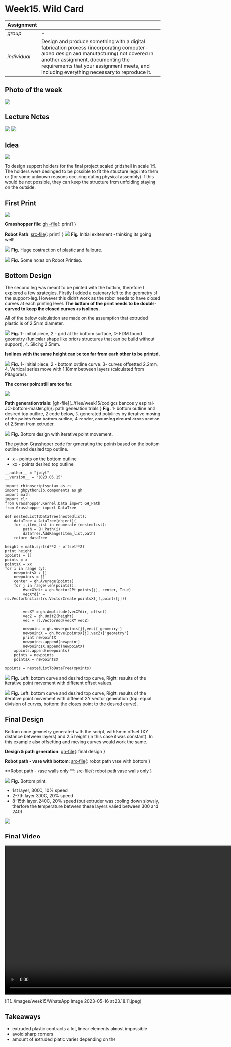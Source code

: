 # **Week15.** Wild Card

|Assignment    |                          |
| ----------- | ------------------------------------ |
| *group*       |    - |
| *individual*      |        Design and produce something with a digital fabrication process (incorporating computer-aided design and manufacturing) not covered in another assignment, documenting the requirements that your assignment meets, and including everything necessary to reproduce it.|


## Photo of the week

![](../images/week15/photo-of-the-week15.png)


## Lecture Notes

![](../images/week15/week15.png)
![](../images/week15/week152.png)


## Idea
![](../images/week15/week153.png)

To design support holders for the final project scaled gridshell in scale 1:5.  The holders were desinged to be possible to fit the structure legs into them or (for some unknown reasons occuring duting physical assembly) if this would be not possible, they can keep the structure from unfolding staying on the outside.

## First Print
![](../images/week15/week154.png)

**Grasshopper file**: [gh -file](../files/week15/230516-print1.gh){: print1 }

**Robot Path**: [src-file](../files/week15/230516-print1.src){: print1 }
![](../images/week15/week155.png)
**Fig.** Initial exitement - thinking its going well!

![](../images/week15/week156.png)
**Fig.** Huge contraction of plastic and failoure.

![](../images/week15/week1519.png)
**Fig.** Some notes on Robot Printing.

## Bottom Design

The second leg was meant to be printed with the bottom, therefore I explored a few strategies. Firstly I added a catenary loft to the geometry of the support-leg. However this didn't work as the robot needs to have closed curves at each printing level.
**The bottom of the print needs to be double-curved to keep the closed curves as isolines.**

All of the below calculation are made on the assumption that extruded plastic is of 2.5mm diameter.

![](../images/week15/week157.png)
**Fig.** 1- initial piece, 2 - grid at the bottom surface, 3- FDM found geometry (funicular shape like bricks structures that can be build without support), 4. Slicing 2.5mm.

**Isolines with the same height can be too far from each other to be printed.**

![](../images/week15/week158.png)
**Fig.** 1- initial piece, 2 - bottom outline curve, 3- curves offsetted 2.2mm, 4. Vertical series move with 1.18mm between layers (calculated from Pitagoras).

**The corner point still are too far.**

![](../images/week15/week159.png)

**Path generation trials**: [gh-file](../files/week15/codigos bancos y espiral-JC-bottom-master.gh){: path generation trials }
**Fig.** 1- bottom outline and desired top outline, 2 code below, 3. generated polylines by iterative moving of the points from bottom outline, 4. render, assuming circural cross section of 2.5mm from extruder.

![](../images/week15/bottom.jpg)
**Fig.** Bottom design with iterative point movement.

The python Grasshoper code for generating the points based on the bottom outline and desired top outline.

- x - points on the bottom outline
- xx - points desired top outline

```
__author__ = "judyt"
__version__ = "2023.05.15"

import rhinoscriptsyntax as rs
import ghpythonlib.components as gh
import math
import clr
from Grasshopper.Kernel.Data import GH_Path
from Grasshopper import DataTree

def nestedListToDataTree(nestedlist):
    dataTree = DataTree[object]()
    for i,item_list in enumerate (nestedlist):
        path = GH_Path(i)
        dataTree.AddRange(item_list,path)
    return dataTree

height = math.sqrt(d**2 - offset**2)
print height
xpoints = []
points = x
pointsX = xx
for i in range (y):
    newpointsX = []
    newpoints = []
    center = gh.Average(points)
    for j in range(len(points)):
        #vecXYdir = gh.Vector2Pt(points[j], center, True)
        vecXYdir = rs.VectorUnitize(rs.VectorCreate(pointsX[j],points[j]))


        vecXY = gh.Amplitude(vecXYdir, offset)
        vecZ = gh.UnitZ(height)
        vec = rs.VectorAdd(vecXY,vecZ)

        newpoint = gh.Move(points[j],vec)['geometry']
        newpointX = gh.Move(pointsX[j],vecZ)['geometry']
        print newpointX
        newpoints.append(newpoint)
        newpointsX.append(newpointX)
    xpoints.append(newpoints)
    points = newpoints
    pointsX = newpointsX

xpoints = nestedListToDataTree(xpoints)

```
![](../images/week15/week1510.png)
**Fig.** Left: bottom curve and desired top curve, Right: results of the iterative point movement with different offset values.

![](../images/week15/week1511.png)
**Fig.** Left: bottom curve and desired top curve, Right: results of the iterative point movement with different XY vector generation (top: equal division of curves, bottom: the closes point to the desired curve).


## Final Design
Bottom cone geometry generated with the script, with 5mm offset (XY distance between layers) and 2.5 height (in this case it was constant). In this example also offsetting and moving curves would work the same.

**Design & path generation**: [gh-file](../files/week15/SIN-VASE_JC_MASTER.gh){: final design }

**Robot path - vase with bottom**: [src-file](../files/week15/bottom.src){: robot path vase with bottom }

**Robot path - vase walls only **: [src-file](../files/week15/vase.src){: robot path vase walls only }

![](../images/week15/week1515.png)
**Fig.** Bottom print.

- 1st layer, 300C, 10% speed
- 2-7th layer 300C, 20% speed
- 8-15th layer, 240C, 20% speed (but extruder was cooling down slowely, therfore the temperature between these layers varied between 300 and 240)

![](../images/week15/week1517.png)

## Final Video
<video width="960"  controls>
  <source src="../../images/week15/WhatsApp Video 2023-05-16 at 23.12.38.mp4" type="video/mp4">
</video>

![](../images/week15/WhatsApp Image 2023-05-16 at 23.18.11.jpeg)
## Takeaways

- extruded plastic contracts a lot, linear elements almost impossible
- avoid sharp corners
- amount of extruded platic varies depending on the
